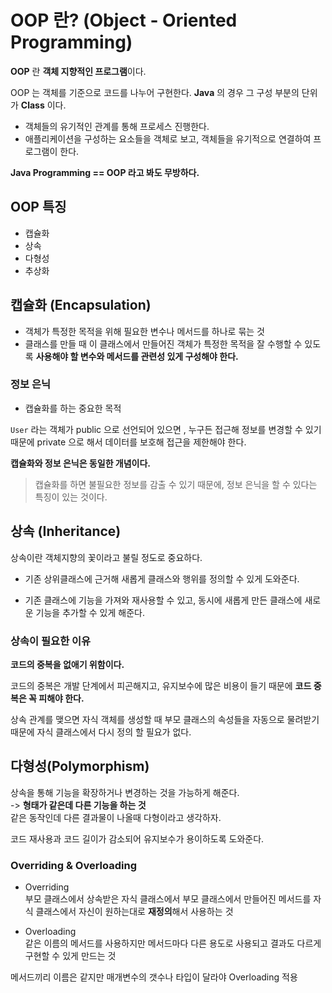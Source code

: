 # OOP 란? (Object - Oriented Programming)
<b>OOP</b> 란 <b>객체 지향적인 프로그램</b>이다.

OOP 는 객체를 기준으로 코드를 나누어 구현한다. <b>Java</b> 의 경우 그 구성 부분의 단위가 <b>Class</b> 이다.


- 객체들의 유기적인 관계를 통해 프로세스 진행한다.
- 애플리케이션을 구성하는 요소들을 객체로 보고, 객체들을 유기적으로 연결하여 프로그램이 한다.

<b>Java Programming == OOP 라고 봐도 무방하다.</b>

## OOP 특징
- 캡슐화
- 상속
- 다형성
- 추상화


## 캡슐화 (Encapsulation)
- 객체가 특정한 목적을 위해 필요한 변수나 메서드를 하나로 묶는 것
- 클래스를 만들 때 이 클래스에서 만들어진 객체가 특정한 목적을 잘 수행할 수 있도록 <b>사용해야 할 변수와 메서드를 관련성 있게 구성해야 한다.</b>

### 정보 은닉
- 캡슐화를 하는 중요한 목적

```User``` 라는 객체가 public 으로 선언되어 있으면 , 누구든 접근해 정보를 변경할 수 있기 때문에 private 으로 해서 데이터를 보호해 접근을 제한해야 한다.

<b>캡슐화와 정보 은닉은 동일한 개념이다.</b>

> 캡슐화를 하면 불필요한 정보를 감출 수 있기 때문에, 정보 은닉을 할 수 있다는 특징이 있는 것이다.


## 상속 (Inheritance)
상속이란 객체지향의 꽃이라고 불릴 정도로 중요하다.

- 기존 상위클래스에 근거해 새롭게 클래스와 행위를 정의할 수 있게 도와준다.

- 기존 클래스에 기능을 가져와 재사용할 수 있고, 동시에 새롭게 만든 클래스에 새로운 기능을 추가할 수 있게 해준다.


### 상속이 필요한 이유
<b>코드의 중복을 없애기 위함이다.</b>

코드의 중복은 개발 단계에서 피곤해지고,  유지보수에 많은 비용이 들기 때문에 <b>코드 중복은 꼭 피해야 한다.</b>

상속 관계를 맺으면 자식 객체를 생성할 때 부모 클래스의 속성들을 자동으로 물려받기 때문에 자식 클래스에서 다시 정의 할 필요가 없다.

## 다형성(Polymorphism)
상속을 통해 기능을 확장하거나 변경하는 것을 가능하게 해준다.   
-> <b>형태가 같은데 다른 기능을 하는 것</b>   
같은 동작인데 다른 결과물이 나올때 다형이라고 생각하자.

코드 재사용과 코드 길이가 감소되어 유지보수가 용이하도록 도와준다.
 

 ### Overriding & Overloading

 - Overriding   
 부모 클래스에서 상속받은 자식 클래스에서 부모 클래스에서 만들어진 메서드를 자식 클래스에서 자신이 원하는대로 <b>재정의</b>해서 사용하는 것

 - Overloading   
같은 이름의 메서드를 사용하지만 메서드마다 다른 용도로 사용되고 결과도 다르게 구현할 수 있게 만드는 것

메서드끼리 이름은 같지만 매개변수의 갯수나 타입이 달라야 Overloading 적용